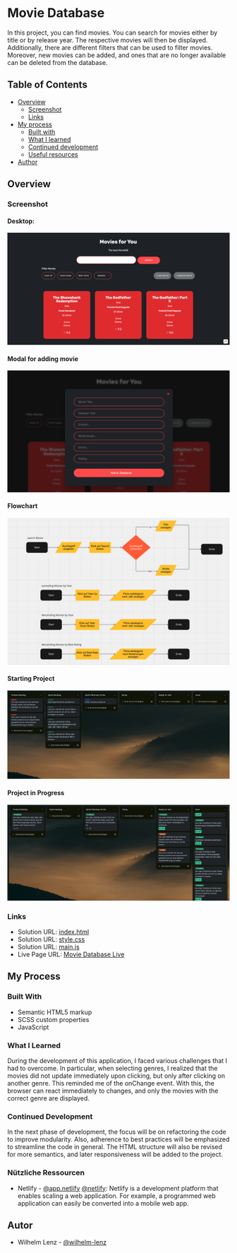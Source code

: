 # Movie Database

In this project, you can find movies. You can search for movies either by title or by release year. The respective movies will then be displayed. Additionally, there are different filters that can be used to filter movies. Moreover, new movies can be added, and ones that are no longer available can be deleted from the database.

## Table of Contents

- [Overview](#overview)
  - [Screenshot](#screenshot)
  - [Links](#links)
- [My process](#my-process)
  - [Built with](#built-with)
  - [What I learned](#what-i-learned)
  - [Continued development](#continued-development)
  - [Useful resources](#useful-resources)
- [Author](#author)

## Overview

### Screenshot

#### Desktop:

![](./assets/img/screenshots/screenshot-desktop.png)

#### Modal for adding movie

![](./assets/img/screenshots/modal-for-adding-movie.png)

#### Flowchart

![](./assets/img/screenshots/flowcharts.png)

#### Starting Project

![](./assets/img/screenshots/project-start.png)

#### Project in Progress

![](./assets/img/screenshots/project-in-progress.png)

### Links

- Solution URL: [index.html](https://github.com/wilhelm-lenz/movie-database/blob/main/index.html)
- Solution URL: [style.css](https://github.com/wilhelm-lenz/movie-database/blob/main/assets/css/style.css)
- Solution URL: [main.js](https://github.com/wilhelm-lenz/movie-database/blob/main/assets/js/main.js)
- Live Page URL: [Movie Database Live](https://wilhelm-lenz.github.io/movie-database/)

## My Process

### Built With

- Semantic HTML5 markup
- SCSS custom properties
- JavaScript

### What I Learned

During the development of this application, I faced various challenges that I had to overcome. In particular, when selecting genres, I realized that the movies did not update immediately upon clicking, but only after clicking on another genre. This reminded me of the onChange event. With this, the browser can react immediately to changes, and only the movies with the correct genre are displayed.

### Continued Development

In the next phase of development, the focus will be on refactoring the code to improve modularity. Also, adherence to best practices will be emphasized to streamline the code in general. The HTML structure will also be revised for more semantics, and later responsiveness will be added to the project.

### Nützliche Ressourcen

- Netlify - [@app.netlify](https://app.netlify.com/drop/) [@netlify](https://netlify.com): Netlify is a development platform that enables scaling a web application. For example, a programmed web application can easily be converted into a mobile web app.

## Autor

- Wilhelm Lenz - [@wilhelm-lenz](https://github.com/wilhelm-lenz)
